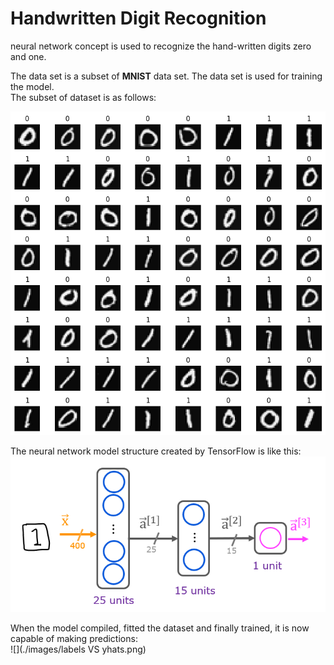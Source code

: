 # Handwritten Digit Recognition
neural network concept is used to recognize the hand-written digits zero and one.

The data set is a subset of **MNIST** data set. The data set is used for training the model.  
The subset of dataset is as follows:  

![](./images/labels.png)  

The neural network model structure created by TensorFlow is like this:  
![](./images/C2_W1_Assign1.PNG)  

When the model compiled, fitted the dataset and finally trained, it is now capable of making predictions:  
![](./images/labels VS yhats.png)  

